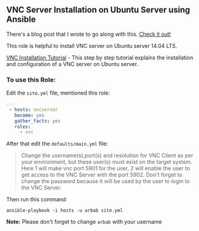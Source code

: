 VNC Server Installation on Ubuntu Server using Ansible
--------
There's a blog post that I wrote to go along with this. [Check it out!]

This role is helpful to install VNC server on Ubuntu server 14.04 LTS.

[VNC Installation Tutorial] - This step by step tutorial explains the installation and configuration of a VNC server on Ubuntu server.

### To use this Role:

Edit the `site.yml` file, mentioned this role:

```yaml
---
 - hosts: vncserver
   become: yes
   gather_facts: yes
   roles:
     - vnc
``` 
After that edit the `defaults/main.yml` file:

> Change the username(s),port(s) and resolution for VNC Client as per your environment, but these user(s) must exist on the target system.
> Here 1 will make vnc port 5901 for the user, 2 will enable the user to get access to the VNC Server with the port 5902.
> Don't forget to change the password because it will be used by the user to login to the VNC Server.


Then run this command:

```
ansible-playbook -i hosts -u arbab site.yml
```
**Note:** Please don't forget to change `arbab` with your username

[VNC Installation Tutorial]:https://rbgeek.wordpress.com/2012/06/25/how-to-install-vnc-server-on-ubuntu-server-12-04/
[Check it out!]:https://rbgeek.wordpress.com/2015/03/18/installing-the-vnc-server-on-ubuntu-using-ansible/

